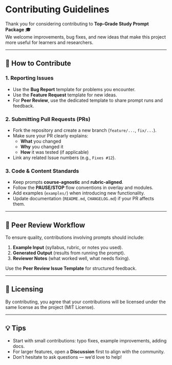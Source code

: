 # Contributing Guidelines

Thank you for considering contributing to **Top-Grade Study Prompt Package** 🎓  
We welcome improvements, bug fixes, and new ideas that make this project more useful for learners and researchers.

---

## 📌 How to Contribute

### 1. Reporting Issues
- Use the **Bug Report** template for problems you encounter.  
- Use the **Feature Request** template for new ideas.  
- For **Peer Review**, use the dedicated template to share prompt runs and feedback.

### 2. Submitting Pull Requests (PRs)
- Fork the repository and create a new branch (`feature/...`, `fix/...`).
- Make sure your PR clearly explains:
  - **What** you changed  
  - **Why** you changed it  
  - **How** it was tested (if applicable)
- Link any related Issue numbers (e.g., `Fixes #12`).

### 3. Code & Content Standards
- Keep prompts **course-agnostic** and **rubric-aligned**.  
- Follow the **PAUSE/STOP** flow conventions in overlay and modules.  
- Add examples (`examples/`) when introducing new functionality.  
- Update documentation (`README.md`, `CHANGELOG.md`) if your PR affects them.

---

## 🧪 Peer Review Workflow
To ensure quality, contributions involving prompts should include:
1. **Example Input** (syllabus, rubric, or notes you used).  
2. **Generated Output** (results from running the prompt).  
3. **Reviewer Notes** (what worked well, what needs fixing).  

Use the **Peer Review Issue Template** for structured feedback.

---

## 📜 Licensing
By contributing, you agree that your contributions will be licensed under the same license as the project (MIT License).

---

## 💡 Tips
- Start with small contributions: typo fixes, example improvements, adding docs.  
- For larger features, open a **Discussion** first to align with the community.  
- Don’t hesitate to ask questions — we’d love to help!
